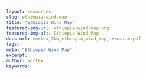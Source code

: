 ```yaml
---
layout: resources
slug: ethiopia-wind-map
title: "Ethiopia Wind Map"
featured-img-url: ethiopia-wind-map.png
featured-img-alt: Ethiopia Wind Map
docs-url: vortex_3km_ethiopia_wind_map_resource.pdf
tags:
meta: "Ethiopia Wind Map"
excerpt: 
author: vortex
keywords: 
---
```

